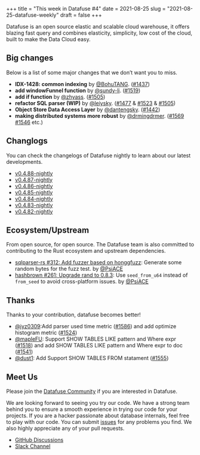 +++
title = "This week in Datafuse #4"
date = 2021-08-25
slug = "2021-08-25-datafuse-weekly"
draft = false
+++

Datafuse is an open source elastic and scalable cloud warehouse, it offers blazing fast query and combines elasticity, simplicity, low cost of the cloud, built to make the Data Cloud easy.

## Big changes

Below is a list of some major changes that we don’t want you to miss.

- **IDX-1428: common indexing** by [@BohuTANG](https://github.com/BohuTANG). ([#1437](https://github.com/datafuselabs/datafuse/pull/1437))
- **add windowFunnel function** by [@sundy-li](https://github.com/sundy-li). ([#1519](https://github.com/datafuselabs/datafuse/pull/1519))
- **add if function** by [@zhyass](https://github.com/zhyass). ([#1505](https://github.com/datafuselabs/datafuse/pull/1505))
- **refactor SQL parser (WIP)** by [@leiysky](https://github.com/leiysky). ([#1477](https://github.com/datafuselabs/datafuse/pull/1477) & [#1523](https://github.com/datafuselabs/datafuse/pull/1523) & [#1505](https://github.com/datafuselabs/datafuse/pull/1540))
- **Object Store Data Access Layer** by [@dantengsky](https://github.com/dantengsky). ([#1442](https://github.com/datafuselabs/datafuse/pull/1442))
- **making distributed systems more robust** by [@drmingdrmer](https://github.com/drmingdrmer). ([#1569](https://github.com/datafuselabs/datafuse/pull/1569) [#1546](https://github.com/datafuselabs/datafuse/pull/1546) etc.)

## Changlogs

You can check the changelogs of Datafuse nightly to learn about our latest developments.

- [v0.4.88-nightly](https://github.com/datafuselabs/datafuse/releases/tag/v0.4.88-nightly)
- [v0.4.87-nightly](https://github.com/datafuselabs/datafuse/releases/tag/v0.4.87-nightly)
- [v0.4.86-nightly](https://github.com/datafuselabs/datafuse/releases/tag/v0.4.86-nightly)
- [v0.4.85-nightly](https://github.com/datafuselabs/datafuse/releases/tag/v0.4.85-nightly)
- [v0.4.84-nightly](https://github.com/datafuselabs/datafuse/releases/tag/v0.4.84-nightly)
- [v0.4.83-nightly](https://github.com/datafuselabs/datafuse/releases/tag/v0.4.83-nightly)
- [v0.4.82-nightly](https://github.com/datafuselabs/datafuse/releases/tag/v0.4.82-nightly)

## Ecosystem/Upstream

From open source, for open source. The Datafuse team is also committed to contributing to the Rust ecosystem and upstream dependencies.

- [sqlparser-rs #312: Add fuzzer based on honggfuzz](https://github.com/sqlparser-rs/sqlparser-rs/pull/312): Generate some random bytes for the fuzz test. by [@PsiACE](https://github.com/PsiACE/)
- [hashbrown #261: Upgrade rand to 0.8.3](https://github.com/rust-lang/hashbrown/pull/261): Use `seed_from_u64` instead of `from_seed` to avoid cross-platform issues. by [@PsiACE](https://github.com/PsiACE/)

## Thanks

Thanks to your contribution, datafuse becomes better!

- [@jyz0309](https://github.com/jyz0309):Add parser used time metric ([#1586](https://github.com/datafuselabs/datafuse/pull/1586)) and add optimize histogram metric ([#1524](https://github.com/datafuselabs/datafuse/pull/1524))
- [@mapleFU](https://github.com/mapleFU): Support SHOW TABLES LIKE pattern and Where expr ([#1518](https://github.com/datafuselabs/datafuse/pull/1518)) and add SHOW TABLES LIKE pattern and Where expr to doc ([#1541](https://github.com/datafuselabs/datafuse/pull/1541))
- [@dust1](https://github.com/dust1): Add Support SHOW TABLES FROM statament ([#1555](https://github.com/datafuselabs/datafuse/pull/1555))

## Meet Us

Please join the [Datafuse Community](https://github.com/datafuselabs/) if you are interested in Datafuse.

We are looking forward to seeing you try our code. We have a strong team behind you to ensure a smooth experience in trying our code for your projects.
If you are a hacker passionate about database internals, feel free to play with our code.
You can submit [issues](https://github.com/datafuselabs/datafuse/issues) for any problems you find. We also highly appreciate any of your pull requests.

- [GitHub Discussions](https://github.com/datafuselabs/datafuse/discussions)
- [Slack Channel](https://datafusecloud.slack.com/join/shared_invite/zt-nojrc9up-50IRla1Y1h56rqwCTkkDJA)
